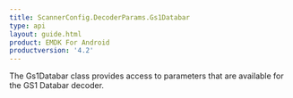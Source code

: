 ```yaml
---
title: ScannerConfig.DecoderParams.Gs1Databar
type: api
layout: guide.html
product: EMDK For Android
productversion: '4.2'
---
```



The Gs1Databar class provides access to parameters that are available
 for the GS1 Databar decoder.

